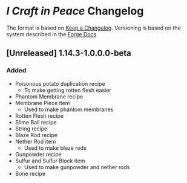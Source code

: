 # *I Craft in Peace* Changelog

The format is based on [Keep a Changelog][1].
Versioning is based on the system described in the [Forge Docs][2]

[1]:https://keepachangelog.com/en/1.0.0/
[2]:https://mcforge.readthedocs.io/en/1.13.x/conventions/versioning/#versioning

## [Unreleased] 1.14.3-1.0.0.0-beta

### Added
- Poisonous potato duplication recipe
    - To make getting rotten flesh easier
- Phantom Membrane recipe
- Membrane Piece item
    - Used to make phantom membranes
- Rotten Flesh recipe
- Slime Ball recipe
- String recipe
- Blaze Rod recipe
- Nether Rod item
    - Used to make blaze rods
- Gunpowder recipe
- Sulfur and Sulfur Block item
    - Used to make gunpowder and nether rods
- Bone recipe
